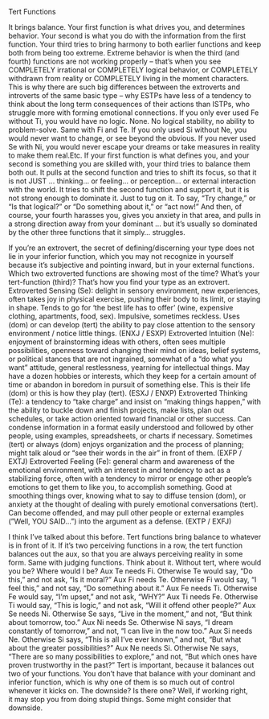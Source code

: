 Tert Functions

It brings balance.
Your first function is what drives you, and determines behavior. Your second is what you do with the information from the first function. Your third tries to bring harmony to both earlier functions and keep both from being too extreme.
Extreme behavior is when the third (and fourth) functions are not working properly – that’s when you see COMPLETELY irrational or COMPLETELY logical behavior, or COMPLETELY withdrawn from reality or COMPLETELY living in the moment characters. This is why there are such big differences between the extroverts and introverts of the same basic type – why ESTPs have less of a tendency to think about the long term consequences of their actions than ISTPs, who struggle more with forming emotional connections.
If you only ever used Fe without Ti, you would have no logic. None. No logical stability, no ability to problem-solve. Same with Fi and Te. If you only used Si without Ne, you would never want to change, or see beyond the obvious. If you never used Se with Ni, you would never escape your dreams or take measures in reality to make them real.Etc.
If your first function is what defines you, and your second is something you are skilled with, your third tries to balance them both out. It pulls at the second function and tries to shift its focus, so that it is not JUST … thinking… or feeling… or perception… or external interaction with the world. It tries to shift the second function and support it, but it is not strong enough to dominate it. Just to tug on it. To say, “Try change,” or “Is that logical?” or “Do something about it,” or “act now!”
And then, of course, your fourth harasses you, gives you anxiety in that area, and pulls in a strong direction away from your dominant … but it’s usually so dominated by the other three functions that it simply… struggles.


If you’re an extrovert, the secret of defining/discerning your type does not lie in your inferior function, which you may not recognize in yourself because it’s subjective and pointing inward, but in your external functions.
Which two extroverted functions are showing most of the time? What’s your tert-function (third)? That’s how you find your type as an extrovert.
Extroverted Sensing (Se): delight in sensory environment, new experiences, often takes joy in physical exercise, pushing their body to its limit, or staying in shape. Tends to go for ‘the best life has to offer’ (wine, expensive clothing, apartments, food, sex). Impulsive, sometimes reckless. Uses (dom) or can develop (tert) the ability to pay close attention to the sensory environment / notice little things. (ENXJ / ESXP)
Extroverted Intuition (Ne): enjoyment of brainstorming ideas with others, often sees multiple possibilities, openness toward changing their mind on ideas, belief systems, or political stances that are not ingrained, somewhat of a “do what you want” attitude, general restlessness, yearning for intellectual things. May have a dozen hobbies or interests, which they keep for a certain amount of time or abandon in boredom in pursuit of something else. This is their life (dom) or this is how they play (tert). (ESXJ / ENXP)
Extroverted Thinking (Te): a tendency to “take charge” and insist on “making things happen,” with the ability to buckle down and finish projects, make lists, plan out schedules, or take action oriented toward financial or other success. Can condense information in a format easily understood and followed by other people, using examples, spreadsheets, or charts if necessary. Sometimes (tert) or always (dom) enjoys organization and the process of planning; might talk aloud or “see their words in the air” in front of them. (EXFP / EXTJ)
Extroverted Feeling (Fe): general charm and awareness of the emotional environment, with an interest in and tendency to act as a stabilizing force, often with a tendency to mirror or engage other people’s emotions to get them to like you, to accomplish something. Good at smoothing things over, knowing what to say to diffuse tension (dom), or anxiety at the thought of dealing with purely emotional conversations (tert). Can become offended, and may pull other people or external examples (”Well, YOU SAID…”) into the argument as a defense. (EXTP / EXFJ)


I think I’ve talked about this before.
Tert functions bring balance to whatever is in front of it. If it’s two perceiving functions in a row, the tert function balances out the aux, so that you are always perceiving reality in some form. Same with judging functions.
Think about it. Without tert, where would you be? Where would I be?
Aux Te needs Fi. Otherwise Te would say, “Do this,” and not ask, “Is it moral?”
Aux Fi needs Te. Otherwise Fi would say, “I feel this,” and not say, “Do something about it.”
Aux Fe needs Ti. Otherwise Fe would say, “I’m upset,” and not ask, “WHY?”
Aux Ti needs Fe. Otherwise Ti would say, “This is logic,” and not ask, “Will it offend other people?”
Aux Se needs Ni. Otherwise Se says, “Live in the moment,” and not, “But think about tomorrow, too.”
Aux Ni needs Se. Otherwise Ni says, “I dream constantly of tomorrow,” and not, “I can live in the now too.”
Aux Si needs Ne. Otherwise Si says, “This is all I’ve ever known,” and not, “But what about the greater possibilities?”
Aux Ne needs Si. Otherwise Ne says, “There are so many possibilities to explore,” and not, “But which ones have proven trustworthy in the past?”
Tert is important, because it balances out two of your functions. You don’t have that balance with your dominant and inferior function, which is why one of them is so much out of control whenever it kicks on. The downside? Is there one? Well, if working right, it may stop you from doing stupid things. Some might consider that downside.
